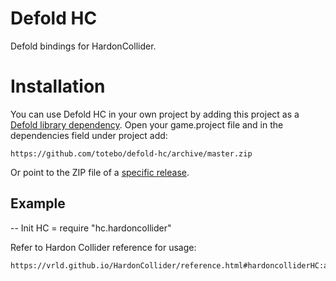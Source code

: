 # Defold HC
Defold bindings for HardonCollider.


# Installation
You can use Defold HC in your own project by adding this project as a [Defold library dependency](http://www.defold.com/manuals/libraries/). Open your game.project file and in the dependencies field under project add:

    https://github.com/totebo/defold-hc/archive/master.zip

Or point to the ZIP file of a [specific release](https://github.com/totebo/defold-hc/releases).

## Example

-- Init
HC = require "hc.hardoncollider"

Refer to Hardon Collider reference for usage:

    https://vrld.github.io/HardonCollider/reference.html#hardoncolliderHC:addPolygon
